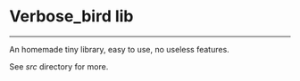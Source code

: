 # Verbose_bird lib

------

An homemade tiny library, easy to use, no useless features.

See *src* directory for more.